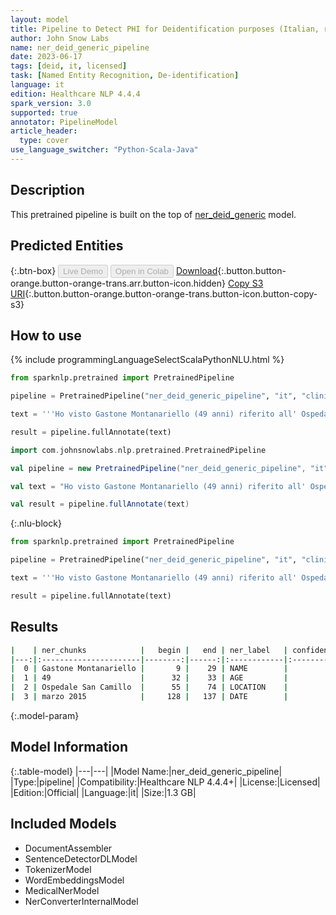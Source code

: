 ```yaml
---
layout: model
title: Pipeline to Detect PHI for Deidentification purposes (Italian, reduced entities)
author: John Snow Labs
name: ner_deid_generic_pipeline
date: 2023-06-17
tags: [deid, it, licensed]
task: [Named Entity Recognition, De-identification]
language: it
edition: Healthcare NLP 4.4.4
spark_version: 3.0
supported: true
annotator: PipelineModel
article_header:
  type: cover
use_language_switcher: "Python-Scala-Java"
---
```


## Description

This pretrained pipeline is built on the top of [ner_deid_generic](https://nlp.johnsnowlabs.com/2022/03/25/ner_deid_generic_it_3_0.html) model.

## Predicted Entities



{:.btn-box}
<button class="button button-orange" disabled>Live Demo</button>
<button class="button button-orange" disabled>Open in Colab</button>
[Download](https://s3.amazonaws.com/auxdata.johnsnowlabs.com/clinical/models/ner_deid_generic_pipeline_it_4.4.4_3.0_1686995762718.zip){:.button.button-orange.button-orange-trans.arr.button-icon.hidden}
[Copy S3 URI](s3://auxdata.johnsnowlabs.com/clinical/models/ner_deid_generic_pipeline_it_4.4.4_3.0_1686995762718.zip){:.button.button-orange.button-orange-trans.button-icon.button-copy-s3}

## How to use


<div class="tabs-box" markdown="1">
{% include programmingLanguageSelectScalaPythonNLU.html %}

```python
from sparknlp.pretrained import PretrainedPipeline

pipeline = PretrainedPipeline("ner_deid_generic_pipeline", "it", "clinical/models")

text = '''Ho visto Gastone Montanariello (49 anni) riferito all' Ospedale San Camillo per diabete mal controllato con sintomi risalenti a marzo 2015.'''

result = pipeline.fullAnnotate(text)
```
```scala
import com.johnsnowlabs.nlp.pretrained.PretrainedPipeline

val pipeline = new PretrainedPipeline("ner_deid_generic_pipeline", "it", "clinical/models")

val text = "Ho visto Gastone Montanariello (49 anni) riferito all' Ospedale San Camillo per diabete mal controllato con sintomi risalenti a marzo 2015."

val result = pipeline.fullAnnotate(text)
```

{:.nlu-block}
```python
from sparknlp.pretrained import PretrainedPipeline

pipeline = PretrainedPipeline("ner_deid_generic_pipeline", "it", "clinical/models")

text = '''Ho visto Gastone Montanariello (49 anni) riferito all' Ospedale San Camillo per diabete mal controllato con sintomi risalenti a marzo 2015.'''

result = pipeline.fullAnnotate(text)
```
</div>

## Results

```bash
|    | ner_chunks            |   begin |   end | ner_label   | confidence   |
|---:|:----------------------|--------:|------:|:------------|:-------------|
|  0 | Gastone Montanariello |       9 |    29 | NAME        |              |
|  1 | 49                    |      32 |    33 | AGE         |              |
|  2 | Ospedale San Camillo  |      55 |    74 | LOCATION    |              |
|  3 | marzo 2015            |     128 |   137 | DATE        |              |
```

{:.model-param}
## Model Information

{:.table-model}
|---|---|
|Model Name:|ner_deid_generic_pipeline|
|Type:|pipeline|
|Compatibility:|Healthcare NLP 4.4.4+|
|License:|Licensed|
|Edition:|Official|
|Language:|it|
|Size:|1.3 GB|

## Included Models

- DocumentAssembler
- SentenceDetectorDLModel
- TokenizerModel
- WordEmbeddingsModel
- MedicalNerModel
- NerConverterInternalModel